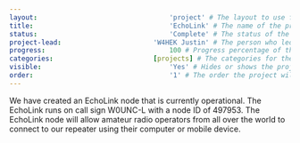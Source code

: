 ```yaml
---
layout:									'project' # The layout to use for the project page.
title:									'EchoLink' # The name of the project.
status:									'Complete' # The status of the project. Should be one of 'Brainstorming', 'Designing', 'Building', 'Testing', 'Implementing', 'On-Hold', or 'Cancelled'.
project-lead:						'W4HEK Justin' # The person who led the project.
progress:								100 # Progress percentage of the project.
categories:							[projects] # The categories for the project. Projects should always be 'projects'.
visible:								'Yes' # Hides or shows the project in feeds.
order:									'1' # The order the project will be shown in feeds.
---
```



We have created an EchoLink node that is currently operational. The EchoLink runs on call
sign W0UNC-L with a node ID of 497953. The EchoLink node will allow amateur radio operators from all over the world to connect to our repeater using their computer or mobile device.

